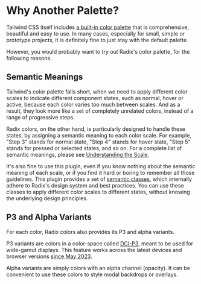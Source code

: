 # Why Another Palette?

Tailwind CSS itself includes [a built-in color palette](https://tailwindcss.com/docs/customizing-colors) that is comprehensive, beautiful and easy to use. In many cases, especially for small, simple or prototype projects, it is definitely fine to just stay with the default palette.

However, you would probably want to try out Radix's color palette, for the following reasons.

## Semantic Meanings

Tailwind's color palette falls short, when we need to apply different color scales to indicate different component states, such as normal, hover or active, because each color varies too much between scales. And as a result, they look more like a set of completely unrelated colors, instead of a range of progressive steps.

Radix colors, on the other hand, is particularly designed to handle these states, by assigning a semantic meaning to each color scale. For example, "Step 3" stands for normal state, "Step 4" stands for hover state, "Step 5" stands for pressed or selected states, and so on. For a complete list of semantic meanings, please see [Understanding the Scale](https://www.radix-ui.com/docs/colors/palette-composition/understanding-the-scale).

It's also fine to use this plugin, even if you know nothing about the semantic meaning of each scale, or if you find it hard or boring to remember all those guidelines. This plugin provides a set of [semantic classes](/v1/guide/semantic-first), which internally adhere to Radix's design system and best practices. You can use these classes to apply different color scales to different states, without knowing the underlying design principles.

## P3 and Alpha Variants

For each color, Radix colors also provides its P3 and alpha variants.

P3 variants are colors in a color-space called [DCI-P3](https://en.wikipedia.org/wiki/DCI-P3), meant to be used for wide-gamut displays. This feature works across the latest devices and browser versions [since May 2023](https://developer.mozilla.org/en-US/docs/Web/CSS/color_value/color#browser_compatibility).

Alpha variants are simply colors with an alpha channel (opacity). It can be convenient to use these colors to style modal backdrops or overlays.
